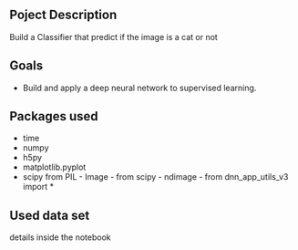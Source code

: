 ## Poject Description 
Build a Classifier that predict if the image is a cat or not

## Goals 
- Build and apply a deep neural network to supervised learning.

## Packages used 
- time
- numpy 
- h5py
- matplotlib.pyplot 
- scipy
from PIL - Image -
from scipy - ndimage -
from dnn_app_utils_v3 import *

## Used data set 
details inside the notebook